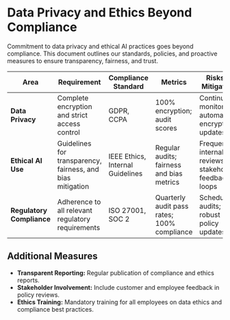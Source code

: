 # Data Privacy and Ethics Beyond Compliance

Commitment to data privacy and ethical AI practices goes beyond compliance. This document outlines our standards, policies, and proactive measures to ensure transparency, fairness, and trust.

| **Area**          | **Requirement**                                                | **Compliance Standard**    | **Metrics**                                | **Risks & Mitigation**                                          | **Departmental Checks**            |
|-------------------|----------------------------------------------------------------|----------------------------|--------------------------------------------|-----------------------------------------------------------------|------------------------------------|
| **Data Privacy**  | Complete encryption and strict access control                  | GDPR, CCPA                 | 100% encryption; audit scores              | Continuous monitoring; automated encryption updates              | Security, Legal, IT                |
| **Ethical AI Use**| Guidelines for transparency, fairness, and bias mitigation       | IEEE Ethics, Internal Guidelines | Regular audits; fairness and bias metrics   | Frequent internal reviews; stakeholder feedback loops             | Data, Engineering, Compliance      |
| **Regulatory Compliance** | Adherence to all relevant regulatory requirements                  | ISO 27001, SOC 2           | Quarterly audit pass rates; 100% compliance  | Scheduled audits; robust policy updates                           | Legal, Security, Operations        |

## Additional Measures
- **Transparent Reporting:** Regular publication of compliance and ethics reports.
- **Stakeholder Involvement:** Include customer and employee feedback in policy reviews.
- **Ethics Training:** Mandatory training for all employees on data ethics and compliance best practices.
